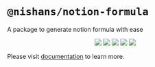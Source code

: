 # `@nishans/notion-formula`

A package to generate notion formula with ease

<p align="center">
  <img src="https://img.shields.io/bundlephobia/minzip/@nishans/notion-formula?label=minzipped&style=flat"/>
  <img src="https://img.shields.io/npm/dw/@nishans/notion-formula?style=flat"/>
  <img src="https://img.shields.io/github/issues/devorein/nishan/@nishans/notion-formula"/>
  <img src="https://img.shields.io/npm/v/@nishans/notion-formula"/>
  <img src="https://img.shields.io/codecov/c/github/devorein/Nishan?flag=notion_formula"/>
</p>

Please visit [documentation](https://nishans-notion-formula.netlify.app/) to learn more.